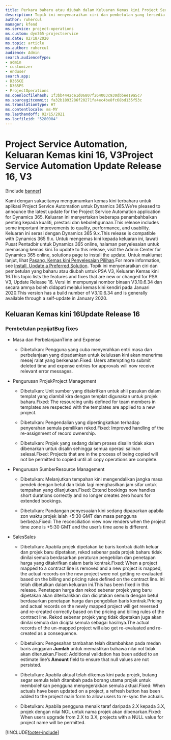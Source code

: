 ```yaml
---
title: Perkara baharu atau diubah dalam Keluaran Kemas kini Project Service Automation 16, V3
description: Topik ini menyenaraikan ciri dan pembetulan yang tersedia dalam Keluaran Kemas kini Project Service Automation16, V3.
author: ruhercul
manager: kfend
ms.service: project-operations
ms.custom: dyn365-projectservice
ms.date: 02/18/2020
ms.topic: article
ms.author: ruhercul
audience: Admin
search.audienceType:
- admin
- customizer
- enduser
search.app:
- D365CE
- D365PS
- ProjectOperations
ms.openlocfilehash: 1f3bb4442ce1d06807f264003c930dbbee19a5c7
ms.sourcegitcommit: fa32b1893286f20271fa4ec4be8fc68bd135f53c
ms.translationtype: HT
ms.contentlocale: ms-MY
ms.lasthandoff: 02/15/2021
ms.locfileid: "5280904"
---
```

# <a name="project-service-automation-update-release-16-v3"></a><span data-ttu-id="c600c-103">Project Service Automation, Keluaran Kemas kini 16, V3</span><span class="sxs-lookup"><span data-stu-id="c600c-103">Project Service Automation Update Release 16, V3</span></span>

[!include [banner](../includes/psa-now-project-operations.md)]

<span data-ttu-id="c600c-104">Kami dengan sukacitanya mengumumkan kemas kini terbaharu untuk aplikasi Project Service Automation untuk Dynamics 365.</span><span class="sxs-lookup"><span data-stu-id="c600c-104">We’re pleased to announce the latest update for the Project Service Automation application for Dynamics 365.</span></span> <span data-ttu-id="c600c-105">Keluaran ini menyertakan beberapa penambahbaikan penting kepada kualiti, prestasi dan kebolehgunaan.</span><span class="sxs-lookup"><span data-stu-id="c600c-105">This release includes some important improvements to quality, performance, and usability.</span></span>  <span data-ttu-id="c600c-106">Keluaran ini serasi dengan Dynamics 365 9.x.</span><span class="sxs-lookup"><span data-stu-id="c600c-106">This release is compatible with Dynamics 365 9.x.</span></span> <span data-ttu-id="c600c-107">Untuk mengemas kini kepada keluaran ini, lawati Pusat Pentadbir untuk Dynamics 365 online, halaman penyelesaian untuk memasang kemas kini.</span><span class="sxs-lookup"><span data-stu-id="c600c-107">To update to this release, visit the Admin Center for Dynamics 365 online, solutions page to install the update.</span></span> <span data-ttu-id="c600c-108">Untuk maklumat lanjut, lihat [Pasang, Kemas kini Penyelesaian Pilihan](https://docs.microsoft.com/dynamics365/project-service/upgrade-psa-home-page).</span><span class="sxs-lookup"><span data-stu-id="c600c-108">For more information, see [Install, Update a Preferred Solution](https://docs.microsoft.com/dynamics365/project-service/upgrade-psa-home-page).</span></span>
<span data-ttu-id="c600c-109">Topik ini menyenaraikan ciri dan pembetulan yang baharu atau diubah untuk PSA V3, Keluaran Kemas kini 16.</span><span class="sxs-lookup"><span data-stu-id="c600c-109">This topic lists the features and fixes that are new or changed for PSA V3, Update Release 16.</span></span> <span data-ttu-id="c600c-110">Versi ini mempunyai nombor binaan V3.10.6.34 dan secara amnya boleh didapati melalui kemas kini kendiri pada Januari 2020.</span><span class="sxs-lookup"><span data-stu-id="c600c-110">This version has a build number of V3.10.6.34 and is generally available through a self-update in January 2020.</span></span>


## <a name="update-release-16"></a><span data-ttu-id="c600c-111">Keluaran Kemas kini 16</span><span class="sxs-lookup"><span data-stu-id="c600c-111">Update Release 16</span></span>

### <a name="bug-fixes"></a><span data-ttu-id="c600c-112">Pembetulan pepijat</span><span class="sxs-lookup"><span data-stu-id="c600c-112">Bug fixes</span></span>

-   <span data-ttu-id="c600c-113">Masa dan Perbelanjaan</span><span class="sxs-lookup"><span data-stu-id="c600c-113">Time and Expense</span></span>

    -   <span data-ttu-id="c600c-114">Dibetulkan: Pengguna yang cuba menyerahkan entri masa dan perbelanjaan yang dipadamkan untuk kelulusan kini akan menerima mesej ralat yang berkenaan.</span><span class="sxs-lookup"><span data-stu-id="c600c-114">Fixed: Users attempting to submit deleted time and expense entries for approvals will now receive relevant error messages.</span></span>

-   <span data-ttu-id="c600c-115">Pengurusan Projek</span><span class="sxs-lookup"><span data-stu-id="c600c-115">Project Management</span></span>

    -   <span data-ttu-id="c600c-116">Dibetulkan: Unit sumber yang ditakrifkan untuk ahli pasukan dalam templat yang diambil kira dengan templat digunakan untuk projek baharu.</span><span class="sxs-lookup"><span data-stu-id="c600c-116">Fixed: The resourcing units defined for team members in templates are respected with the templates are applied to a new project.</span></span>

    -   <span data-ttu-id="c600c-117">Dibetulkan: Pengendalian yang dipertingkatkan terhadap penyerahan semula pemilikan rekod.</span><span class="sxs-lookup"><span data-stu-id="c600c-117">Fixed: Improved handling of the re-assignment of record ownership.</span></span>

    -   <span data-ttu-id="c600c-118">Dibetulkan: Projek yang sedang dalam proses disalin tidak akan dibenarkan untuk disalin sehingga semua operasi salinan selesai.</span><span class="sxs-lookup"><span data-stu-id="c600c-118">Fixed: Projects that are in the process of being copied will not be permitted to copied until all copy operations are complete.</span></span>

-   <span data-ttu-id="c600c-119">Pengurusan Sumber</span><span class="sxs-lookup"><span data-stu-id="c600c-119">Resource Management</span></span>

    -   <span data-ttu-id="c600c-120">Dibetulkan: Melanjutkan tempahan kini mengendalikan jangka masa pendek dengan betul dan tidak lagi menghasilkan jam sifar untuk tempahan yang dilanjutkan.</span><span class="sxs-lookup"><span data-stu-id="c600c-120">Fixed: Extend bookings now handles short durations correctly and no longer creates zero hours for extended bookings.</span></span>

    -   <span data-ttu-id="c600c-121">Dibetulkan: Pandangan penyesuaian kini sedang dipaparkan apabila zon waktu projek ialah +5:30 GMT dan masa pengguna berbeza.</span><span class="sxs-lookup"><span data-stu-id="c600c-121">Fixed: The reconciliation view now renders when the project time zone is +5:30 GMT and the user’s time aone is different.</span></span>

-   <span data-ttu-id="c600c-122">Sales</span><span class="sxs-lookup"><span data-stu-id="c600c-122">Sales</span></span>

    -   <span data-ttu-id="c600c-123">Dibetulkan: Apabila projek dipetakan ke baris kontrak dialih keluar dan projek baru dipetakan, rekod sebenar pada projek baharu tidak dinilai semula berdasarkan peraturan pengebilan dan penetapan harga yang ditakrifkan dalam baris kontrak.</span><span class="sxs-lookup"><span data-stu-id="c600c-123">Fixed: When a project mapped to a contract line is removed and a new project is mapped, the actual records on the new project were not getting re-evaluated based on the billing and pricing rules defined on the contract line.</span></span> <span data-ttu-id="c600c-124">Ini telah dibetulkan dalam keluaran ini.</span><span class="sxs-lookup"><span data-stu-id="c600c-124">This has been fixed in this release.</span></span> <span data-ttu-id="c600c-125">Penetapan harga dan rekod sebenar projek yang baru dipetakan akan diterbalikkan dan diciptakan semula dengan betul berdasarkan penetapan harga dan pengebilan baris kontrak.</span><span class="sxs-lookup"><span data-stu-id="c600c-125">Pricing and actual records on the newly mapped project will get reversed and re-created correctly based on the pricing and billing rules of the contract line.</span></span> <span data-ttu-id="c600c-126">Rekod sebenar projek yang tidak dipetakan juga akan dinilai semula dan dicipta semula sebagai hasilnya.</span><span class="sxs-lookup"><span data-stu-id="c600c-126">The actual records of the un-mapped project will also get re-evaluated and re-created as a consequence.</span></span>

    -   <span data-ttu-id="c600c-127">Dibetulkan: Pengesahan tambahan telah ditambahkan pada medan baris anggaran **Jumlah** untuk memastikan bahawa nilai nol tidak akan diteruskan.</span><span class="sxs-lookup"><span data-stu-id="c600c-127">Fixed: Additional validation has been added to an estimate line’s **Amount** field to ensure that null values are not persisted.</span></span>

    -   <span data-ttu-id="c600c-128">Dibetulkan: Apabila aktual telah dikemas kini pada projek, butang segar semula telah ditambah pada borang utama projek untuk membolehkan pengguna menyegerakkan semula aktual.</span><span class="sxs-lookup"><span data-stu-id="c600c-128">Fixed: When actuals have been updated on a project, a refresh button has been added to the project main form to allow users to re-sync the actuals.</span></span>

    -   <span data-ttu-id="c600c-129">Dibetulkan: Apabila pengguna menaik taraf daripada 2.X kepada 3.X, projek dengan nilai NOL untuk nama projek akan dibenarkan.</span><span class="sxs-lookup"><span data-stu-id="c600c-129">Fixed: When users upgrade from 2.X to 3.X, projects with a NULL value for project name will be permitted.</span></span>



[!INCLUDE[footer-include](../includes/footer-banner.md)]